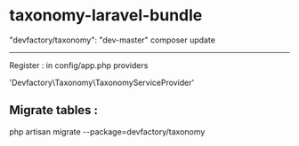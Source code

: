 taxonomy-laravel-bundle
=======================

"devfactory/taxonomy": "dev-master"
composer update

-----------------------

Register :
in config/app.php providers

'Devfactory\Taxonomy\TaxonomyServiceProvider'


Migrate tables :
----------------

php artisan migrate --package=devfactory/taxonomy